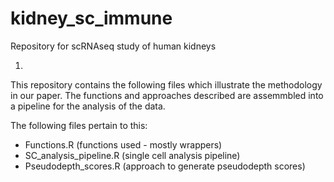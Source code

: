 # kidney_sc_immune
Repository for scRNAseq study of human kidneys

1) 
This repository contains the following files which illustrate the methodology in our paper.
The functions and approaches described are assemmbled into a pipeline for the analysis of the data.

The following files pertain to this:
* Functions.R (functions used - mostly wrappers)
* SC_analysis_pipeline.R (single cell analysis pipeline)
* Pseudodepth_scores.R (approach to generate pseudodepth scores)








